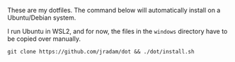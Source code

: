 These are my dotfiles. The command below will automatically install on a Ubuntu/Debian system.

I run Ubuntu in WSL2, and for now, the files in the `windows` directory have to be copied over manually.

```
git clone https://github.com/jradam/dot && ./dot/install.sh
```
